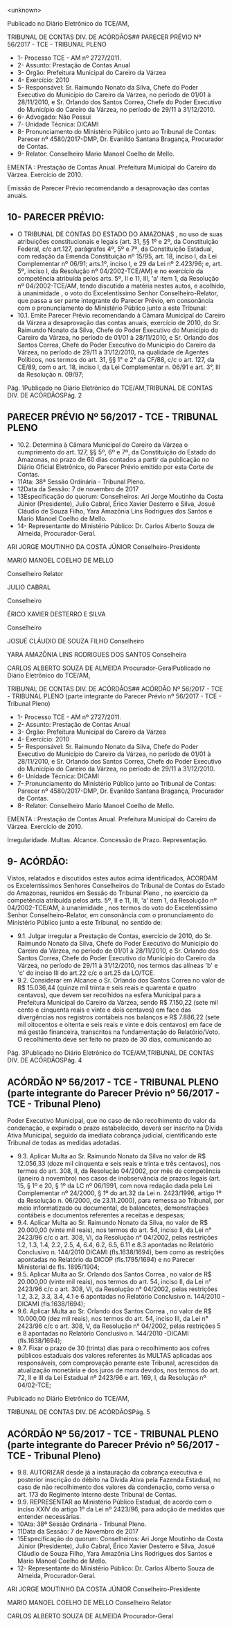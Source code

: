 &lt;unknown&gt;

Publicado  no  Diário Eletrônico do TCE/AM,

TRIBUNAL DE CONTAS DIV. DE  ACÓRDÃOS## PARECER PRÉVIO Nº 56/2017 - TCE - TRIBUNAL PLENO

- 1- Processo TCE - AM nº 2727/2011.
- 2- Assunto: Prestação de Contas Anual
- 3- Órgão: Prefeitura Municipal do Careiro da Várzea
- 4- Exercício: 2010
- 5- Responsável: Sr. Raimundo Nonato da Silva, Chefe do Poder Executivo do Município do Careiro da  Várzea, no período de 01/01 à 28/11/2010,  e Sr. Orlando dos Santos Correa, Chefe do Poder Executivo do Município do Careiro da Várzea, no período de 29/11 à 31/12/2010.
- 6- Advogado: Não Possui
- 7- Unidade Técnica: DICAMI
- 8- Pronunciamento  do Ministério  Público  junto  ao Tribunal  de Contas: Parecer  nº 4580/2017-DMP,  Dr. Evanildo Santana Bragança, Procurador de Contas.
- 9- Relator: Conselheiro Mario Manoel Coelho de Mello.

EMENTA :  Prestação  de  Contas  Anual.    Prefeitura Municipal do Careiro da Várzea. Exercício de 2010.

Emissão de Parecer Prévio recomendando a desaprovação das contas anuais.

## 10-  PARECER PRÉVIO:

- O  TRIBUNAL  DE  CONTAS  DO  ESTADO  DO  AMAZONAS ,  no  uso  de  suas atribuições  constitucionais  e  legais  (art.  31,  §§  1º  e  2º,  da  Constituição  Federal,  c/c art.127,  parágrafos  4º,  5º  e  7º,  da  Constituição  Estadual,  com  redação  da  Emenda Constituição nº 15/95, art. 18, inciso I, da Lei Complementar nº 06/91; arts.1º, inciso I, e 29  da  Lei  nº  2.423/96;  e,  art.  5º,  inciso  I,  da  Resolução  nº  04/2002-TCE/AM)  e  no exercício da competência atribuída pelos arts. 5º, II e 11, III, 'a' item 1, da Resolução nº 04/2002-TCE/AM, tendo discutido a matéria nestes autos, e acolhido, à unanimidade , o voto do Excelentíssimo Senhor Conselheiro-Relator, que passa a ser parte integrante do Parecer  Prévio, em  consonância com  o  pronunciamento  do  Ministério  Público  junto  a este Tribunal:
- 10.1. Emite Parecer Prévio recomendando à Câmara Municipal do Careiro da Várzea a desaprovação das contas anuais, exercício de 2010, do Sr. Raimundo Nonato da Silva, Chefe do Poder Executivo do Município do Careiro da Várzea, no período de 01/01 à 28/11/2010, e Sr. Orlando dos Santos Correa, Chefe do Poder Executivo do Município do Careiro da Várzea, no período de 29/11 à 31/12/2010, na qualidade de Agentes Políticos, nos termos do art. 31, §§ 1° e 2° da CF/88, c/c o art. 127, da CE/89, com o art. 18, inciso I, da Lei Complementar n. 06/91 e art. 3°, III da Resolução n. 09/97;

Pág. 1Publicado  no  Diário Eletrônico do TCE/AM,TRIBUNAL DE CONTAS DIV. DE  ACÓRDÃOSPág. 2

## PARECER PRÉVIO Nº 56/2017 - TCE - TRIBUNAL PLENO

- 10.2. Determina à Câmara Municipal do Careiro da Várzea o cumprimento do art.  127,  §§  5º,  6º  e  7º,  da  Constituição  do  Estado  do  Amazonas, no prazo  de  60  dias  contados  a  partir  da  publicação  no  Diário  Oficial Eletrônico, do Parecer Prévio emitido por esta Corte de Contas.
- 11Ata: 38ª Sessão Ordinária - Tribunal Pleno.
- 12Data da Sessão: 7 de novembro de 2017
- 13Especificação  do  quorum: Conselheiros: Ari  Jorge  Moutinho  da  Costa  Júnior (Presidente), Julio Cabral, Érico Xavier Desterro e Silva, Josué Cláudio de Souza Filho, Yara Amazônia Lins Rodrigues dos Santos e Mario Manoel Coelho de Mello.
- 14-  Representante  do  Ministério  Público: Dr. Carlos  Alberto  Souza  de Almeida, Procurador-Geral.

ARI JORGE MOUTINHO DA COSTA JÚNIOR Conselheiro-Presidente

MARIO MANOEL COELHO DE MELLO

Conselheiro Relator

JULIO CABRAL

Conselheiro

ÉRICO XAVIER DESTERRO E SILVA

Conselheiro

JOSUÉ CLÁUDIO DE SOUZA FILHO Conselheiro

YARA AMAZÔNIA LINS RODRIGUES DOS SANTOS Conselheira

CARLOS ALBERTO SOUZA DE ALMEIDA Procurador-GeralPublicado  no  Diário Eletrônico do TCE/AM,

TRIBUNAL DE CONTAS DIV. DE  ACÓRDÃOS## ACÓRDÃO Nº 56/2017 - TCE - TRIBUNAL PLENO (parte integrante do Parecer Prévio nº 56/2017 - TCE - Tribunal Pleno)

- 1- Processo TCE - AM nº 2727/2011.
- 2- Assunto: Prestação de Contas Anual
- 3- Órgão: Prefeitura Municipal do Careiro da Várzea
- 4- Exercício: 2010
- 5- Responsável: Sr. Raimundo Nonato da Silva, Chefe do Poder Executivo do Município do Careiro da  Várzea, no período de 01/01 à 28/11/2010,  e Sr. Orlando dos Santos Correa, Chefe do Poder Executivo do Município do Careiro da Várzea, no período de 29/11 à 31/12/2010.
- 6- Unidade Técnica: DICAMI
- 7- Pronunciamento  do Ministério  Público  junto  ao Tribunal  de Contas: Parecer  nº 4580/2017-DMP, Dr. Evanildo Santana Bragança, Procurador de Contas.
- 8- Relator: Conselheiro Mario Manoel Coelho de Mello.

EMENTA :  Prestação  de  Contas  Anual.    Prefeitura Municipal do Careiro da Várzea. Exercício de 2010.

Irregularidade. Multas. Alcance. Concessão de Prazo. Representação.

## 9- ACÓRDÃO:

Vistos, relatados e discutidos estes autos acima identificados, ACORDAM os Excelentíssimos Senhores Conselheiros do Tribunal de Contas do Estado do Amazonas, reunidos em Sessão do Tribunal Pleno , no exercício da competência atribuída pelos arts. 5º,  II e 11,  III, 'a' item 1, da Resolução nº 04/2002-TCE/AM, à unanimidade , nos termos do voto do Excelentíssimo  Senhor  Conselheiro-Relator, em  consonância com  o pronunciamento do Ministério Público junto a este Tribunal, no sentido de:

- 9.1. Julgar  irregular a  Prestação  de  Contas,  exercício  de  2010,  do  Sr. Raimundo Nonato da Silva, Chefe do Poder Executivo do Município do Careiro da  Várzea,  no período  de 01/01  à 28/11/2010, e Sr. Orlando dos Santos Correa, Chefe do Poder Executivo do Município do Careiro da Várzea, no período de 29/11 à 31/12/2010, nos termos das alíneas 'b' e 'c' do inciso III do art.22 c/c o art.25 da LO/TCE.
- 9.2. Considerar em Alcance o Sr. Orlando dos Santos Correa no  valor de  R$  15.036,44  (quinze  mil  trinta  e  seis  reais  e  quarenta  e  quatro centavos),  que  devem  ser  recolhidos  na  esfera  Municipal  para  a Prefeitura Municipal do Careiro da Várzea, sendo R$ 7.150,22 (sete mil cento e cinquenta reais e vinte e dois centavos)  em  face  das divergências nos registros contábeis nos balanços e R$ 7.886,22 (sete mil oitocentos e oitenta e seis reais e vinte e dois centavos) em face de má gestão financeira, transcritos na fundamentação do Relatório/Voto. O  recolhimento  deve  ser  feito  no  prazo  de  30  dias, comunicando  ao

Pág. 3Publicado  no  Diário Eletrônico do TCE/AM,TRIBUNAL DE CONTAS DIV. DE  ACÓRDÃOSPág. 4

## ACÓRDÃO Nº 56/2017 - TCE - TRIBUNAL PLENO (parte integrante do Parecer Prévio nº 56/2017 - TCE - Tribunal Pleno)

Poder Executivo Municipal, que no caso de não recolhimento do valor da condenação, e expirado o prazo estabelecido, deverá ser inscrito na Dívida Ativa Municipal, seguido da imediata cobrança judicial, cientificando este Tribunal de todas as medidas adotadas.

- 9.3. Aplicar  Multa  ao  Sr.  Raimundo  Nonato  da  Silva no  valor  de  R$ 12.056,33 (doze mil cinquenta e seis reais e trinta e três centavos), nos termos do art. 308, II, da Resolução 04/2002, por mês de competência (janeiro à novembro) nos casos de inobservância de prazos legais (art. 15, § 1º e 20, § 1º da LC nº 06/1991, com nova redação dada pela Lei Complementar nº 24/2000, § 1º do art.32 da Lei n. 2423/1996, artigo 1º da Resolução n. 06/2000, de 23.11.2000), para remessa ao Tribunal, por meio informatizado ou documental, de balancetes, demonstrações contábeis e documentos referentes a receitas e despesas;
- 9.4. Aplicar  Multa  ao  Sr.  Raimundo  Nonato  da  Silva, no  valor  de  R$ 20.000,00 (vinte mil reais), nos termos do art. 54, inciso  II,  da Lei n° 2423/96 c/c o art. 308,  VI, da Resolução n° 04/2002,  pelas restrições 1.2, 1.3, 1.4, 2.2, 2.5, 4, 6.4, 6.2, 6.5, 6.11 e 8.3 apontadas no Relatório Conclusivo  n. 144/2010  DICAMI  (fls.1638/1694), bem  como  as restrições  apontadas  no  Relatório  da  DICOP  (fls.1795/1694)  e  no Parecer Ministerial de fls. 1895/1904;
- 9.5. Aplicar  Multa  ao  Sr.  Orlando  dos  Santos  Correa ,  no  valor  de  R$ 20.000,00 (vinte mil reais), nos termos do  art. 54, inciso  II,  da Lei n° 2423/96 c/c o art. 308,  VI, da Resolução n° 04/2002,  pelas restrições 1.2, 3.2, 3.3, 3.4, 4.1  e  6  apontadas  no  Relatório  Conclusivo  n. 144/2010 - DICAMI (fls.1638/1694);
- 9.6. Aplicar  Multa  ao  Sr.  Orlando  dos  Santos  Correa ,  no  valor  de  R$ 10.000,00  (dez  mil  reais),  nos  termos  do  art.  54,  inciso  III,  da  Lei  n° 2423/96 c/c o art. 308, V, da Resolução n° 04/2002, pelas restrições 5 e 8 apontadas no Relatório Conclusivo n. 144/2010 -DICAMI (fls.1638/1694);
- 9.7. Fixar  o  prazo  de  30  (trinta)  dias para  o  recolhimento  aos  cofres públicos  estaduais  dos  valores  referentes  às  MULTAS  aplicadas  aos responsáveis, com comprovação perante este Tribunal, acrescidos da atualização monetária e dos juros de mora devidos, nos termos do art. 72,  II  e  III  da  Lei  Estadual  nº  2423/96  e  art.  169,  I,  da  Resolução nº 04/02-TCE;

Publicado  no  Diário Eletrônico do TCE/AM,

TRIBUNAL DE CONTAS DIV. DE  ACÓRDÃOSPág. 5

## ACÓRDÃO Nº 56/2017 - TCE - TRIBUNAL PLENO (parte integrante do Parecer Prévio nº 56/2017 - TCE - Tribunal Pleno)

- 9.8. AUTORIZAR desde já a instauração da cobrança executiva e posterior inscrição do débito na Dívida Ativa pela Fazenda Estadual, no caso de não recolhimento dos valores da condenação, como versa o art. 173 do Regimento Interno deste Tribunal de Contas.
- 9.9. REPRESENTAR ao  Ministério  Público  Estadual,  de  acordo  com  o inciso XXIV do  artigo 1º da Lei nº 2423/96, para  adoção de medidas que entender necessárias.
- 10Ata: 38ª Sessão Ordinária - Tribunal Pleno.
- 11Data da Sessão: 7 de Novembro de 2017
- 15Especificação  do  quorum: Conselheiros: Ari  Jorge  Moutinho  da  Costa  Júnior (Presidente), Julio Cabral, Érico Xavier Desterro e Silva, Josué Cláudio de Souza Filho, Yara Amazônia Lins Rodrigues dos Santos e Mario Manoel Coelho de Mello.
- 12-  Representante  do  Ministério  Público: Dr. Carlos  Alberto  Souza  de Almeida, Procurador-Geral.

ARI JORGE MOUTINHO DA COSTA JÚNIOR Conselheiro-Presidente

MARIO MANOEL COELHO DE MELLO Conselheiro Relator

CARLOS ALBERTO SOUZA DE ALMEIDA Procurador-Geral